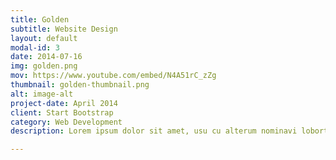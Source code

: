 ```yaml
---
title: Golden
subtitle: Website Design
layout: default
modal-id: 3
date: 2014-07-16
img: golden.png
mov: https://www.youtube.com/embed/N4A51rC_zZg
thumbnail: golden-thumbnail.png
alt: image-alt
project-date: April 2014
client: Start Bootstrap
category: Web Development
description: Lorem ipsum dolor sit amet, usu cu alterum nominavi lobortis. At duo novum diceret. Tantas apeirian vix et, usu sanctus postulant inciderint ut, populo diceret necessitatibus in vim. Cu eum dicam feugiat noluisse.

---
```

